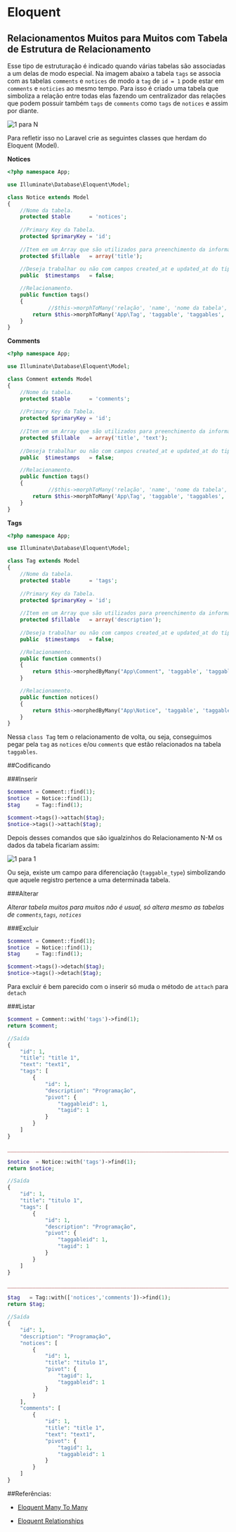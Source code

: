 # Eloquent

## Relacionamentos Muitos para Muitos com Tabela de Estrutura de Relacionamento

Esse tipo de estruturação é indicado quando várias tabelas são associadas a um delas de modo especial. Na imagem abaixo a tabela `tags` se associa com as tabelas `comments` e `notices` de modo a `tag` de `id = 1` pode estar em `comments` e `noticies` ao mesmo tempo. Para isso é criado uma tabela que simboliza a relação entre todas elas fazendo um centralizador das relações que podem possuir também `tags` de `comments` como `tags` de `notices` e assim por diante.

![1 para N](https://github.com/netdragoon/eloquent/blob/master/images/N-M-Morph.png)

Para refletir isso no Laravel crie as seguintes classes que herdam do Eloquent (Model).

__Notices__

```PHP
<?php namespace App;

use Illuminate\Database\Eloquent\Model;

class Notice extends Model
{
    //Nome da tabela.
    protected $table      = 'notices';
    
    //Primary Key da Tabela.
    protected $primaryKey = 'id';
    
    //Item em um Array que são utilizados para preenchimento da informação.
    protected $fillable   = array('title');
    
    //Deseja trabalhar ou não com campos created_at e updated_at do tipo timestamp nessa tabela.
    public  $timestamps   = false;

    //Relacionamento.
    public function tags()
    {
             //$this->morphToMany('relação', 'name', 'nome da tabela', 'foreign key', 'local key')
        return $this->morphToMany('App\Tag', 'taggable', 'taggables', 'taggableid', 'tagid');
    }
}
```

__Comments__

```PHP
<?php namespace App;

use Illuminate\Database\Eloquent\Model;

class Comment extends Model
{
    //Nome da tabela.
    protected $table      = 'comments';
    
    //Primary Key da Tabela.
    protected $primaryKey = 'id';
    
    //Item em um Array que são utilizados para preenchimento da informação.
    protected $fillable   = array('title', 'text');
    
    //Deseja trabalhar ou não com campos created_at e updated_at do tipo timestamp nessa tabela.
    public  $timestamps   = false;

    //Relacionamento.
    public function tags()
    {
             //$this->morphToMany('relação', 'name', 'nome da tabela', 'foreign key', 'local key')
        return $this->morphToMany('App\Tag', 'taggable', 'taggables', 'taggableid', 'tagid');
    }
}
```

__Tags__

```PHP
<?php namespace App;

use Illuminate\Database\Eloquent\Model;

class Tag extends Model
{
    //Nome da tabela.
    protected $table      = 'tags';
    
    //Primary Key da Tabela.
    protected $primaryKey = 'id';
    
    //Item em um Array que são utilizados para preenchimento da informação.
    protected $fillable   = array('description');
    
    //Deseja trabalhar ou não com campos created_at e updated_at do tipo timestamp nessa tabela.
    public  $timestamps   = false;

    //Relacionamento.
    public function comments()
    {
        return $this->morphedByMany("App\Comment", 'taggable', 'taggables','tagid','taggableid');
    }

    //Relacionamento.
    public function notices()
    {
        return $this->morphedByMany("App\Notice", 'taggable', 'taggables','tagid','taggableid');
    }
}
```
Nessa `class Tag` tem o relacionamento de volta, ou seja, conseguimos pegar pela `tag` as `notices` e/ou `comments` que estão relacionados na tabela `taggables`.

##Codificando

###Inserir
```PHP
$comment = Comment::find(1);
$notice  = Notice::find(1);
$tag     = Tag::find(1);

$comment->tags()->attach($tag);
$notice->tags()->attach($tag);
```
Depois desses comandos que são igualzinhos do Relacionamento N-M os dados da tabela ficariam assim:

![1 para 1](https://github.com/netdragoon/eloquent/blob/master/images/N-M-MorphInsert.png)

Ou seja, existe um campo para diferenciação (`taggable_type`) simbolizando que aquele registro pertence a uma determinada tabela.

###Alterar

_Alterar tabela muitos para muitos não é usual, só altera mesmo as tabelas de `comments`,`tags`, `notices`_

###Excluir
```PHP
$comment = Comment::find(1);
$notice  = Notice::find(1);
$tag     = Tag::find(1);

$comment->tags()->detach($tag);
$notice->tags()->detach($tag);
```
Para excluir é bem parecido com o inserir só muda o método de `attach` para `detach`

###Listar
```PHP
$comment = Comment::with('tags')->find(1);
return $comment;

//Saída
{
    "id": 1,
    "title": "title 1",
    "text": "text1",
    "tags": [
        {
            "id": 1,
            "description": "Programação",
            "pivot": {
                "taggableid": 1,
                "tagid": 1
            }
        }
    ]
}

____________________________________________________________________________________________________________

$notice  = Notice::with('tags')->find(1);
return $notice;

//Saída
{
    "id": 1,
    "title": "titulo 1",
    "tags": [
        {
            "id": 1,
            "description": "Programação",
            "pivot": {
                "taggableid": 1,
                "tagid": 1
            }
        }
    ]
}

____________________________________________________________________________________________________________

$tag   = Tag::with(['notices','comments'])->find(1);
return $tag;

//Saída
{
    "id": 1,
    "description": "Programação",
    "notices": [
        {
            "id": 1,
            "title": "titulo 1",
            "pivot": {
                "tagid": 1,
                "taggableid": 1
            }
        }
    ],
    "comments": [
        {
            "id": 1,
            "title": "title 1",
            "text": "text1",
            "pivot": {
                "tagid": 1,
                "taggableid": 1
            }
        }
    ]
}

```


##Referências: 

- [Eloquent Many To Many](http://laravel.com/docs/5.0/eloquent#many-to-many)
    
- [Eloquent Relationships](http://laravel.com/docs/5.0/eloquent#relationships)

